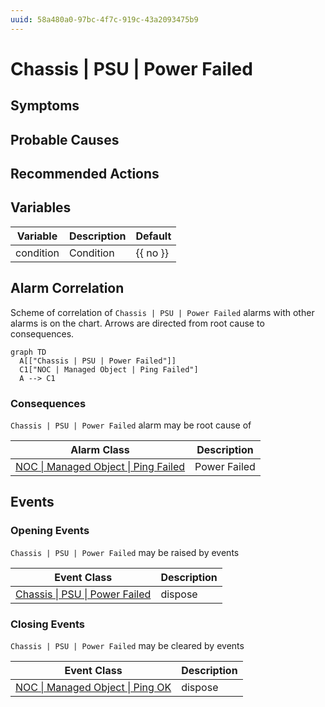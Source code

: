 ```yaml
---
uuid: 58a480a0-97bc-4f7c-919c-43a2093475b9
---
```

# Chassis | PSU | Power Failed

## Symptoms

## Probable Causes

## Recommended Actions

## Variables

| Variable  | Description | Default  |
| --------- | ----------- | -------- |
| condition | Condition   | {{ no }} |

## Alarm Correlation

Scheme of correlation of `Chassis | PSU | Power Failed` alarms with other alarms is on the chart. 
Arrows are directed from root cause to consequences.

```mermaid
graph TD
  A[["Chassis | PSU | Power Failed"]]
  C1["NOC | Managed Object | Ping Failed"]
  A --> C1
```

### Consequences
`Chassis | PSU | Power Failed` alarm may be root cause of

| Alarm Class                                                                     | Description  |
| ------------------------------------------------------------------------------- | ------------ |
| [NOC \| Managed Object \| Ping Failed](../../noc/managed-object/ping-failed.md) | Power Failed |

## Events

### Opening Events
`Chassis | PSU | Power Failed` may be raised by events

| Event Class                                                                              | Description |
| ---------------------------------------------------------------------------------------- | ----------- |
| [Chassis \| PSU \| Power Failed](../event-classes-reference/chassis/psu/power-failed.md) | dispose     |

### Closing Events
`Chassis | PSU | Power Failed` may be cleared by events

| Event Class                                                                                  | Description |
| -------------------------------------------------------------------------------------------- | ----------- |
| [NOC \| Managed Object \| Ping OK](../event-classes-reference/noc/managed-object/ping-ok.md) | dispose     |
